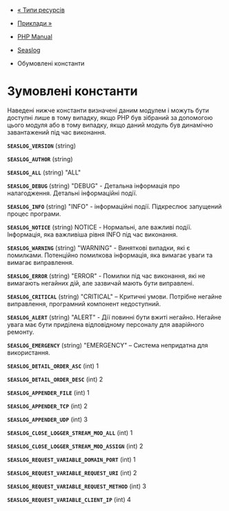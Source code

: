 - [« Типи ресурсів](seaslog.resources.md)
- [Приклади »](seaslog.examples.md)

- [PHP Manual](index.md)
- [Seaslog](book.seaslog.md)
- Обумовлені константи

# Зумовлені константи

Наведені нижче константи визначені даним модулем і можуть бути
доступні лише в тому випадку, якщо PHP був зібраний за допомогою цього
модуля або в тому випадку, якщо даний модуль був динамічно завантажений
під час виконання.

**`SEASLOG_VERSION`** (string)

**`SEASLOG_AUTHOR`** (string)

**`SEASLOG_ALL`** (string)
"ALL"

**`SEASLOG_DEBUG`** (string)
"DEBUG" - Детальна інформація про налагодження. Детальні інформаційні
події.

**`SEASLOG_INFO`** (string)
"INFO" - інформаційні події. Підкреслює запущений процес
програми.

**`SEASLOG_NOTICE`** (string)
NOTICE - Нормальні, але важливі події. Інформація, яка важливіша
рівня INFO під час виконання.

**`SEASLOG_WARNING`** (string)
"WARNING" - Виняткові випадки, які є помилками.
Потенційно помилкова інформація, яка вимагає уваги та вимагає
виправлення.

**`SEASLOG_ERROR`** (string)
"ERROR" - Помилки під час виконання, які не вимагають негайних
дій, але зазвичай мають бути виправлені.

**`SEASLOG_CRITICAL`** (string)
"CRITICAL" – Критичні умови. Потрібне негайне виправлення,
програмний компонент недоступний.

**`SEASLOG_ALERT`** (string)
"ALERT" - Дії повинні бути вжиті негайно. Негайне
увага має бути приділена відповідному персоналу для аварійного
ремонту.

**`SEASLOG_EMERGENCY`** (string)
"EMERGENCY" – Система непридатна для використання.

**`SEASLOG_DETAIL_ORDER_ASC`** (int)
1

**`SEASLOG_DETAIL_ORDER_DESC`** (int)
2

**`SEASLOG_APPENDER_FILE`** (int)
1

**`SEASLOG_APPENDER_TCP`** (int)
2

**`SEASLOG_APPENDER_UDP`** (int)
3

**`SEASLOG_CLOSE_LOGGER_STREAM_MOD_ALL`** (int)
1

**`SEASLOG_CLOSE_LOGGER_STREAM_MOD_ASSIGN`** (int)
2

**`SEASLOG_REQUEST_VARIABLE_DOMAIN_PORT`** (int)
1

**`SEASLOG_REQUEST_VARIABLE_REQUEST_URI`** (int)
2

**`SEASLOG_REQUEST_VARIABLE_REQUEST_METHOD`** (int)
3

**`SEASLOG_REQUEST_VARIABLE_CLIENT_IP`** (int)
4
